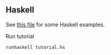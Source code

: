 ## Haskell

See [this file](./tutorial.hs) for some Haskell examples.

Run tutorial
```shell
runhaskell tutorial.hs
```